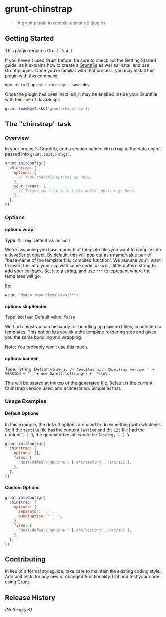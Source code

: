 # grunt-chinstrap

> A grunt plugin to compile chinstrap plugins

## Getting Started
This plugin requires Grunt `~0.4.1`

If you haven't used [Grunt](http://gruntjs.com/) before, be sure to check out the [Getting Started](http://gruntjs.com/getting-started) guide, as it explains how to create a [Gruntfile](http://gruntjs.com/sample-gruntfile) as well as install and use Grunt plugins. Once you're familiar with that process, you may install this plugin with this command:

```shell
npm install grunt-chinstrap --save-dev
```

Once the plugin has been installed, it may be enabled inside your Gruntfile with this line of JavaScript:

```js
grunt.loadNpmTasks('grunt-chinstrap');
```

## The "chinstrap" task

### Overview
In your project's Gruntfile, add a section named `chinstrap` to the data object passed into `grunt.initConfig()`.

```js
grunt.initConfig({
  chinstrap: {
    options: {
      // Task-specific options go here.
    },
    your_target: {
      // Target-specific file lists and/or options go here.
    },
  },
})
```

### Options

#### options.wrap
Type: `String`
Default value: `null`

We're assuming you have a bunch of template files you want to compile into a JavaScript object. By default, this will pop out as a name/value pair of "base-name of the template file: compiled function". We assume you'll want to insert this into your app with some code. `wrap` is a little pattern string to add your callback. Set it to a string, and use `***` to represent where the templates will go.

Ex:

```js
wrap: 'MyApp.importTemplates(***)'
```

#### options.skipRender
Type: `Boolean`
Default value: `false`

We find chinstrap can be handy for bundling up plain text files, in addition to templates. This option lets you skip the template rendering step and gives you the same bundling and wrapping.

Note: You probably won't use this much.

#### options.banner
Type: `String'
Default value: ```js /* Compiled with Chinstrap version ' + VERSION + ' ' + new Date().toString() + '*/\n\n```

This will be pasted at the top of the generated file. Default is the current Chinstrap version used, and a timestamp. Simple as that.

### Usage Examples

#### Default Options
In this example, the default options are used to do something with whatever. So if the `testing` file has the content `Testing` and the `123` file had the content `1 2 3`, the generated result would be `Testing, 1 2 3.`

```js
grunt.initConfig({
  chinstrap: {
    options: {},
    files: {
      'dest/default_options': ['src/testing', 'src/123'],
    },
  },
})
```

#### Custom Options


```js
grunt.initConfig({
  chinstrap: {
    options: {
      separator: ': ',
      punctuation: ' !!!',
    },
    files: {
      'dest/default_options': ['src/testing', 'src/123'],
    },
  },
})
```

## Contributing
In lieu of a formal styleguide, take care to maintain the existing coding style. Add unit tests for any new or changed functionality. Lint and test your code using [Grunt](http://gruntjs.com/).

## Release History
_(Nothing yet)_
